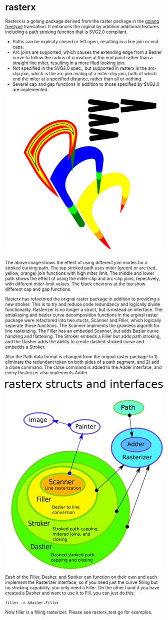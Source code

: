 # rasterx

Rasterx is a golang package derived from the raster package in the [golang freetype](https://github.com/golang/freetype) translation. It enhances the orginal by addition additional features including a path stroking function that is SVG2.0 compliant. 
* Paths can be explicity closed or left open, resulting in a line join or end caps. 
* Arc joins are supported, which causes the extending edge from a Bezier curve to follow the radius of curvature at the end point rather than a straight line miter, resulting in a more fliud looking join. 
* Not specified in the SVG2.0 spec., but supported in rasterx is the arc-clip join, which is the arc join analog of a miter-clip join, both of which end the miter at a specified distance, rather than all or nothing.
* Several cap and gap functions in addition to those specified by SVG2.0 are implemented.


![rasterx example](/TestShapes4.svg.png?raw=true "Rasterx Example")

The above image shows the effect of using different join modes for a stroked curving path. The top stroked path uses miter (green) or arc (red, yellow, orange) join functions with high miter limit. The middle and lower path shows the effect of using the miter-clip and arc-clip joins, repectively, with different miter-limit values. The black chevrons at the top show different cap and gap functions.

Rasterx has refactored the orignal raster package in addition to providing a new stroker. This is to try and reduce code redundancy and logically divide functionality. Rasterizer is no longer a struct, but is instead an interface. The antialiasing and bezier curve decomposition functions in the orginal raster package were refactored into two stucts, Scanner and Filler, which logically seperate those functions. The Scanner implments the grainless algorith for line rasterizing. The Filler has an embeded Scanner, but adds Bezier curve handling and flattening. The Stroker embeds a Filler but adds path stroking, and the Dasher adds the ability to create dashed stroked curve and embedds a Stroker. 

Also the Path data format is changed from the orignal raster package to 1) eliminate the redundant token on both sides of a path segment, and 2) add a close command. The close command is added to the Adder interface, and every Rasterizer also implements Adder.

![rasterx Scheme](/schematic.png?raw=true "Rasterx Scheme")

Eash of the Filler, Dasher, and Stroker can function on their own and each implement the Rasterizer interface, so if you need just the curve filling but no stroking capability, you only need a Filler. On the other hand if you have created a Dasher and want to use it to Fill, you can just do this:

```golang
filler := &dasher.Filler
```
Now filler is a filling rasterizer. Please see rasterx_test.go for examples.
